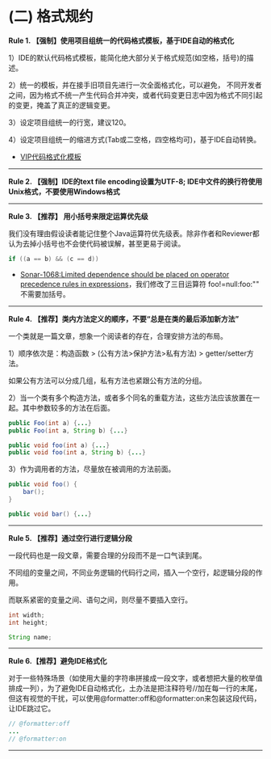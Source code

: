 # (二) 格式规约

**Rule 1. 【强制】使用项目组统一的代码格式模板，基于IDE自动的格式化**
    
1）IDE的默认代码格式模板，能简化绝大部分关于格式规范(如空格，括号)的描述。

2）统一的模板，并在接手旧项目先进行一次全面格式化，可以避免， 不同开发者之间，因为格式不统一产生代码合并冲突，或者代码变更日志中因为格式不同引起的变更，掩盖了真正的逻辑变更。

3）设定项目组统一的行宽，建议120。

4）设定项目组统一的缩进方式(Tab或二空格，四空格均可)，基于IDE自动转换。


* [VIP代码格式化模板](https://github.com/vipshop/vjtools/tree/master/standard/formatter)
    
----

**Rule 2. 【强制】IDE的text file encoding设置为UTF-8; IDE中文件的换行符使用Unix格式，不要使用Windows格式**

----

**Rule 3. 【推荐】 用小括号来限定运算优先级**

我们没有理由假设读者能记住整个Java运算符优先级表。除非作者和Reviewer都认为去掉小括号也不会使代码被误解，甚至更易于阅读。 

```java
if ((a == b) && (c == d))
```

* [Sonar-1068:Limited dependence should be placed on operator precedence rules in expressions](https://www.sonarsource.com/products/codeanalyzers/sonarjava/rules.html#RSPEC-1068)，我们修改了三目运算符 foo!=null:foo:"" 不需要加括号。

----

**Rule 4. 【推荐】类内方法定义的顺序，不要“总是在类的最后添加新方法”**
    
一个类就是一篇文章，想象一个阅读者的存在，合理安排方法的布局。
   
1）顺序依次是：构造函数 > (公有方法>保护方法>私有方法)  > getter/setter方法。
 
如果公有方法可以分成几组，私有方法也紧跟公有方法的分组。


2）当一个类有多个构造方法，或者多个同名的重载方法，这些方法应该放置在一起。其中参数较多的方法在后面。

```java
public Foo(int a) {...}
public Foo(int a, String b) {...}

public void foo(int a) {...}
public void foo(int a, String b) {...}
```


3）作为调用者的方法，尽量放在被调用的方法前面。

```java
public void foo() {
	bar();
}

public void bar() {...}
```

----

**Rule 5. 【推荐】通过空行进行逻辑分段**

一段代码也是一段文章，需要合理的分段而不是一口气读到尾。

不同组的变量之间，不同业务逻辑的代码行之间，插入一个空行，起逻辑分段的作用。  
    
而联系紧密的变量之间、语句之间，则尽量不要插入空行。
    
```java
int width; 
int height; 

String name;
```

----

**Rule 6.【推荐】避免IDE格式化**

对于一些特殊场景（如使用大量的字符串拼接成一段文字，或者想把大量的枚举值排成一列），为了避免IDE自动格式化，土办法是把注释符号//加在每一行的末尾，但这有视觉的干扰，可以使用@formatter:off和@formatter:on来包装这段代码，让IDE跳过它。

``` java
// @formatter:off
...
// @formatter:on
```
----

